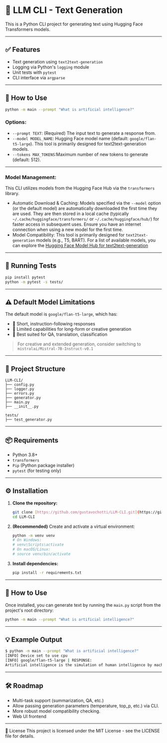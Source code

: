 # 💬 LLM CLI - Text Generation

This is a Python CLI project for generating text using Hugging Face Transformers models.

---

## ✅ Features
- Text generation using `text2text-generation`
- Logging via Python's `logging` module
- Unit tests with `pytest`
- CLI interface via `argparse`

---

## 🚀 How to Use

```bash
python -m main --prompt "What is artificial intelligence?"
```

### Options:
- `--prompt TEXT`: (Required) The input text to generate a response from.
- `--model MODEL_NAME`: Hugging Face model name (default: `google/flan-t5-large`). This tool is primarily designed for text2text-generation models.
- `--tokens MAX_TOKENS`:Maximum number of new tokens to generate (default: 512).

---

### Model Management:
This CLI utilizes models from the Hugging Face Hub via the `transformers` library.

- Automatic Download & Caching: Models specified via the `--model` option (or the default model) are automatically downloaded the first time they are used. They are then stored in a local cache (typically `~/.cache/huggingface/transformers/` or `~/.cache/huggingface/hub/`) for faster access in subsequent uses. Ensure you have an internet connection when using a new model for the first time.
- Model Compatibility: This tool is primarily designed for `text2text-generation` models (e.g., T5, BART). For a list of available models, you can explore the [Hugging Face Model Hub for text2text-generation](https://huggingface.co/models?pipeline_tag=text2text-generation)
---

## 🧪 Running Tests

```bash
pip install pytest
python -m pytest -s tests/
```

---

## ⚠️ Default Model Limitations
The default model is `google/flan-t5-large`, which has:

- 🔹 Short, instruction-following responses
- 🔹 Limited capabilities for long-form or creative generation
- 🔹 Best suited for QA, translation, classification

> For creative and extended generation, consider switching to `mistralai/Mistral-7B-Instruct-v0.1`

---

## 📁 Project Structure
```
LLM-CLI/
├── config.py
├── logger.py
├── errors.py
├── generator.py
├── main.py
├── __init__.py

tests/
├── test_generator.py
```

---

## 📦 Requirements
- Python 3.8+
- `transformers`
- `Pip` (Python package installer)
- `pytest` (for testing only)

---

## ⚙️ Installation

1.  **Clone the repository:**
    ```bash
    git clone [https://github.com/gustavochotti/LLM-CLI.git](https://github.com/gustavochotti/LLM-CLI.git)
    cd LLM-CLI
    ```

2.  **(Recommended)** Create and activate a virtual environment:
    ```bash
    python -m venv venv
    # On Windows:
    # venv\Scripts\activate
    # On macOS/Linux:
    # source venv/bin/activate
    ```

3.  **Install dependencies:**
    ```bash
    pip install -r requirements.txt
    ```

---

## 🚀 How to Use

Once installed, you can generate text by running the `main.py` script from the project's root directory:

```bash
python -m main --prompt "What is artificial intelligence?"
```

---

## 💡 Example Output

```bash
$ python -m main --prompt "What is artificial intelligence?"
[INFO] Device set to use cpu
[INFO] google/flan-t5-large | RESPONSE:
Artificial intelligence is the simulation of human intelligence by machines that are programmed to think and learn.
```

---

## 🛠️ Roadmap
- Multi-task support (summarization, QA, etc.)
- Allow passing generation parameters (temperature, top_p, etc.) via CLI.
- More robust model compatibility checking.
- Web UI frontend

---

📜 License
This project is licensed under the MIT License - see the LICENSE file for details.
